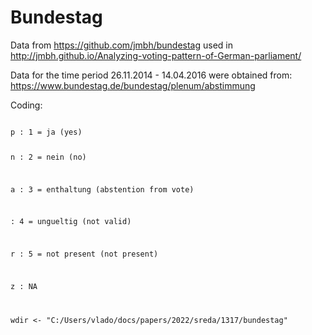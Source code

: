 # Bundestag

Data from https://github.com/jmbh/bundestag used in http://jmbh.github.io/Analyzing-voting-pattern-of-German-parliament/

Data for the time period 26.11.2014 - 14.04.2016 were obtained from: https://www.bundestag.de/bundestag/plenum/abstimmung


Coding:

<code>
p : 1 = ja (yes)
 
n : 2 = nein (no)
 
a : 3 = enthaltung (abstention from vote)
 
   : 4 = ungueltig (not valid)
 
r : 5 = not present (not present)
 
z : NA

wdir <- "C:/Users/vlado/docs/papers/2022/sreda/1317/bundestag"
</code>
